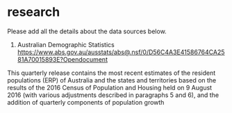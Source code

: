# research

Please add all the details about the data sources below.

1. Australian Demographic Statistics
https://www.abs.gov.au/ausstats/abs@.nsf/0/D56C4A3E41586764CA2581A70015893E?Opendocument

This quarterly release contains the most recent estimates of the resident populations (ERP) of Australia and the states and territories based on the results of the 2016 Census of Population and Housing held on 9 August 2016 (with various adjustments described in paragraphs 5 and 6), and the addition of quarterly components of population growth

